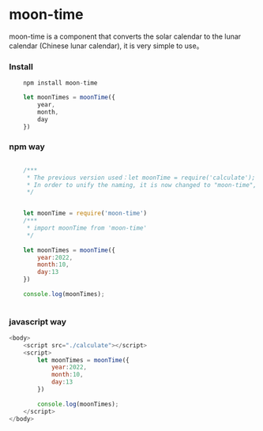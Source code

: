 # moon-time

moon-time is a component that converts the solar calendar to the lunar calendar (Chinese lunar calendar), it is very simple to use。

### Install

```javascript
    npm install moon-time
```

```javascript
    let moonTimes = moonTime({
        year,
        month,
        day
    })
```

### npm way

```javascript

	/***
     * The previous version used：let moonTime = require('calculate');
     * In order to unify the naming, it is now changed to "moon-time", the previous "calculate" naming is still available, but subsequent updates will occur at "moon-time", it is recommended to use "moon-time"
     */


    let moonTime = require('moon-time')
    /***
     * import moonTime from 'moon-time'
     */
	
	let moonTimes = moonTime({
	    year:2022,
	    month:10,
	    day:13
	})
	
	console.log(moonTimes);
	
```

### javascript way

```javascript
<body>
    <script src="./calculate"></script>
    <script>
        let moonTimes = moonTime({
			year:2022,
            month:10,
            day:13
        })
        
        console.log(moonTimes);
    </script>
</body>
```